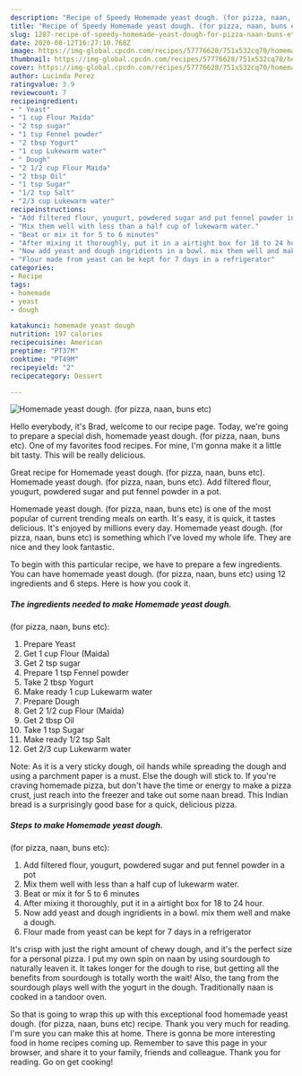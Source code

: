 ```yaml
---
description: "Recipe of Speedy Homemade yeast dough. (for pizza, naan, buns etc)"
title: "Recipe of Speedy Homemade yeast dough. (for pizza, naan, buns etc)"
slug: 1287-recipe-of-speedy-homemade-yeast-dough-for-pizza-naan-buns-etc
date: 2020-08-12T16:27:10.768Z
image: https://img-global.cpcdn.com/recipes/57776628/751x532cq70/homemade-yeast-dough-for-pizza-naan-buns-etc-recipe-main-photo.jpg
thumbnail: https://img-global.cpcdn.com/recipes/57776628/751x532cq70/homemade-yeast-dough-for-pizza-naan-buns-etc-recipe-main-photo.jpg
cover: https://img-global.cpcdn.com/recipes/57776628/751x532cq70/homemade-yeast-dough-for-pizza-naan-buns-etc-recipe-main-photo.jpg
author: Lucinda Perez
ratingvalue: 3.9
reviewcount: 7
recipeingredient:
- " Yeast"
- "1 cup Flour Maida"
- "2 tsp sugar"
- "1 tsp Fennel powder"
- "2 tbsp Yogurt"
- "1 cup Lukewarm water"
- " Dough"
- "2 1/2 cup Flour Maida"
- "2 tbsp Oil"
- "1 tsp Sugar"
- "1/2 tsp Salt"
- "2/3 cup Lukewarm water"
recipeinstructions:
- "Add filtered flour, yougurt, powdered sugar and put fennel powder in a pot"
- "Mix them well with less than a half cup of lukewarm water."
- "Beat or mix it for 5 to 6 minutes"
- "After mixing it thoroughly, put it in a airtight box for 18 to 24 hour."
- "Now add yeast and dough ingridients in a bowl. mix them well and make a dough."
- "Flour made from yeast can be kept for 7 days in a refrigerator"
categories:
- Recipe
tags:
- homemade
- yeast
- dough

katakunci: homemade yeast dough 
nutrition: 197 calories
recipecuisine: American
preptime: "PT37M"
cooktime: "PT49M"
recipeyield: "2"
recipecategory: Dessert

---
```



![Homemade yeast dough.
(for pizza, naan, buns etc)](https://img-global.cpcdn.com/recipes/57776628/751x532cq70/homemade-yeast-dough-for-pizza-naan-buns-etc-recipe-main-photo.jpg)

Hello everybody, it's Brad, welcome to our recipe page. Today, we're going to prepare a special dish, homemade yeast dough.
(for pizza, naan, buns etc). One of my favorites food recipes. For mine, I'm gonna make it a little bit tasty. This will be really delicious.

Great recipe for Homemade yeast dough. (for pizza, naan, buns etc). Homemade yeast dough. (for pizza, naan, buns etc). Add filtered flour, yougurt, powdered sugar and put fennel powder in a pot.

Homemade yeast dough.
(for pizza, naan, buns etc) is one of the most popular of current trending meals on earth. It's easy, it is quick, it tastes delicious. It's enjoyed by millions every day. Homemade yeast dough.
(for pizza, naan, buns etc) is something which I've loved my whole life. They are nice and they look fantastic.


To begin with this particular recipe, we have to prepare a few ingredients. You can have homemade yeast dough.
(for pizza, naan, buns etc) using 12 ingredients and 6 steps. Here is how you cook it.

<!--inarticleads1-->

##### The ingredients needed to make Homemade yeast dough.
(for pizza, naan, buns etc):

1. Prepare  Yeast
1. Get 1 cup Flour (Maida)
1. Get 2 tsp sugar
1. Prepare 1 tsp Fennel powder
1. Take 2 tbsp Yogurt
1. Make ready 1 cup Lukewarm water
1. Prepare  Dough
1. Get 2 1/2 cup Flour (Maida)
1. Get 2 tbsp Oil
1. Take 1 tsp Sugar
1. Make ready 1/2 tsp Salt
1. Get 2/3 cup Lukewarm water


Note: As it is a very sticky dough, oil hands while spreading the dough and using a parchment paper is a must. Else the dough will stick to. If you&#39;re craving homemade pizza, but don&#39;t have the time or energy to make a pizza crust, just reach into the freezer and take out some naan bread. This Indian bread is a surprisingly good base for a quick, delicious pizza. 

<!--inarticleads2-->

##### Steps to make Homemade yeast dough.
(for pizza, naan, buns etc):

1. Add filtered flour, yougurt, powdered sugar and put fennel powder in a pot
1. Mix them well with less than a half cup of lukewarm water.
1. Beat or mix it for 5 to 6 minutes
1. After mixing it thoroughly, put it in a airtight box for 18 to 24 hour.
1. Now add yeast and dough ingridients in a bowl. mix them well and make a dough.
1. Flour made from yeast can be kept for 7 days in a refrigerator


It&#39;s crisp with just the right amount of chewy dough, and it&#39;s the perfect size for a personal pizza. I put my own spin on naan by using sourdough to naturally leaven it. It takes longer for the dough to rise, but getting all the benefits from sourdough is totally worth the wait! Also, the tang from the sourdough plays well with the yogurt in the dough. Traditionally naan is cooked in a tandoor oven. 

So that is going to wrap this up with this exceptional food homemade yeast dough.
(for pizza, naan, buns etc) recipe. Thank you very much for reading. I'm sure you can make this at home. There is gonna be more interesting food in home recipes coming up. Remember to save this page in your browser, and share it to your family, friends and colleague. Thank you for reading. Go on get cooking!

